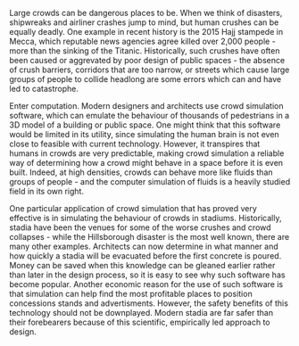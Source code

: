 Large crowds can be dangerous places to be. When we think of disasters, shipwreaks and airliner crashes jump to mind, but human crushes can be equally deadly. One example in recent history is the 2015 Hajj stampede in Mecca, which reputable news agencies agree killed over 2,000 people - more than the sinking of the Titanic. Historically, such crushes have often been caused or aggrevated by poor design of public spaces - the absence of crush barriers, corridors that are too narrow, or streets which cause large groups of people to collide headlong are some errors which can and have led to catastrophe.

Enter computation. Modern designers and architects use crowd simulation software, which can emulate the behaviour of thousands of pedestrians in a 3D model of a building or public space. One might think that this software would be limited in its utility, since simulating the human brain is not even close to feasible with current technology. However, it transpires that humans in crowds are very predictable, making crowd simulation a reliable way of determining how a crowd might behave in a space before it is even built. Indeed, at high densities, crowds can behave more like fluids than groups of people - and the computer simulation of fluids is a heavily studied field in its own right.

One particular application of crowd simulation that has proved very effective is in simulating the behaviour of crowds in stadiums. Historically, stadia have been the venues for some of the worse crushes and crowd collapses - while the Hillsborough disaster is the most well known, there are many other examples. Architects can now determine in what manner and how quickly a stadia will be evacuated before the first concrete is poured. Money can be saved when this knowledge can be gleaned earlier rather than later in the design process, so it is easy to see why such software has become popular. Another economic reason for the use of such software is that simulation can help find the most profitable places to position concessions stands and advertisments. However, the safety benefits of this technology should not be downplayed. Modern stadia are far safer than their forebearers because of this scientific, empirically led approach to design.
